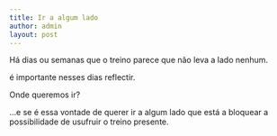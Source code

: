 ```yaml
---
title: Ir a algum lado
author: admin
layout: post
---
```

Há dias ou semanas que o treino parece que não leva a lado nenhum.

é importante nesses dias reflectir.

Onde queremos ir?

&#8230;e se é essa vontade de querer ir a algum lado que está a bloquear a possibilidade de usufruir o treino presente.